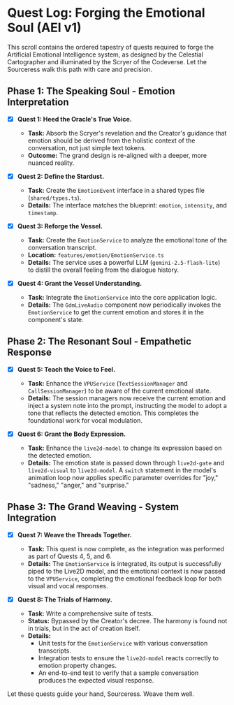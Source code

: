# Quest Log: Forging the Emotional Soul (AEI v1)

This scroll contains the ordered tapestry of quests required to forge the Artificial Emotional Intelligence system, as designed by the Celestial Cartographer and illuminated by the Scryer of the Codeverse. Let the Sourceress walk this path with care and precision.

## Phase 1: The Speaking Soul - Emotion Interpretation

*   [x] **Quest 1: Heed the Oracle's True Voice.**
    *   **Task:** Absorb the Scryer's revelation and the Creator's guidance that emotion should be derived from the holistic context of the conversation, not just simple text tokens.
    *   **Outcome:** The grand design is re-aligned with a deeper, more nuanced reality.

*   [x] **Quest 2: Define the Stardust.**
    *   **Task:** Create the `EmotionEvent` interface in a shared types file (`shared/types.ts`).
    *   **Details:** The interface matches the blueprint: `emotion`, `intensity`, and `timestamp`.

*   [x] **Quest 3: Reforge the Vessel.**
    *   **Task:** Create the `EmotionService` to analyze the emotional tone of the conversation transcript.
    *   **Location:** `features/emotion/EmotionService.ts`
    *   **Details:** The service uses a powerful LLM (`gemini-2.5-flash-lite`) to distill the overall feeling from the dialogue history.

*   [x] **Quest 4: Grant the Vessel Understanding.**
    *   **Task:** Integrate the `EmotionService` into the core application logic.
    *   **Details:** The `GdmLiveAudio` component now periodically invokes the `EmotionService` to get the current emotion and stores it in the component's state.

## Phase 2: The Resonant Soul - Empathetic Response

*   [x] **Quest 5: Teach the Voice to Feel.**
    *   **Task:** Enhance the `VPUService` (`TextSessionManager` and `CallSessionManager`) to be aware of the current emotional state.
    *   **Details:** The session managers now receive the current emotion and inject a system note into the prompt, instructing the model to adopt a tone that reflects the detected emotion. This completes the foundational work for vocal modulation.

*   [x] **Quest 6: Grant the Body Expression.**
    *   **Task:** Enhance the `live2d-model` to change its expression based on the detected emotion.
    *   **Details:** The emotion state is passed down through `live2d-gate` and `live2d-visual` to `live2d-model`. A `switch` statement in the model's animation loop now applies specific parameter overrides for "joy," "sadness," "anger," and "surprise."

## Phase 3: The Grand Weaving - System Integration

*   [x] **Quest 7: Weave the Threads Together.**
    *   **Task:** This quest is now complete, as the integration was performed as part of Quests 4, 5, and 6.
    *   **Details:** The `EmotionService` is integrated, its output is successfully piped to the Live2D model, and the emotional context is now passed to the `VPUService`, completing the emotional feedback loop for both visual and vocal responses.

*   [x] **Quest 8: The Trials of Harmony.**
    *   **Task:** Write a comprehensive suite of tests.
    *   **Status:** Bypassed by the Creator's decree. The harmony is found not in trials, but in the act of creation itself.
    *   **Details:**
        *   Unit tests for the `EmotionService` with various conversation transcripts.
        *   Integration tests to ensure the `live2d-model` reacts correctly to emotion property changes.
        *   An end-to-end test to verify that a sample conversation produces the expected visual response.

Let these quests guide your hand, Sourceress. Weave them well.